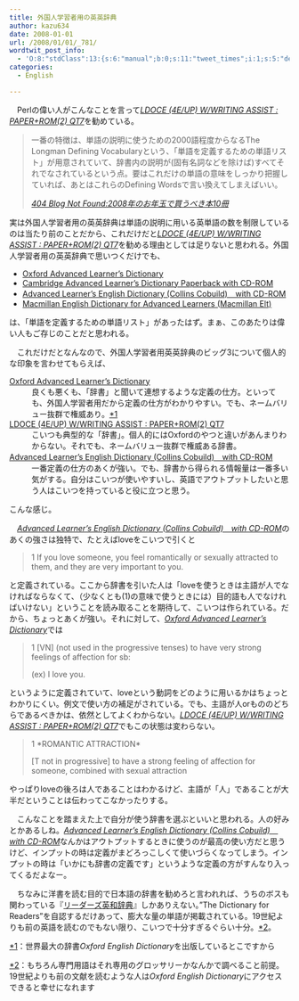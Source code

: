 ```yaml
---
title: 外国人学習者用の英英辞典
author: kazu634
date: 2008-01-01
url: /2008/01/01/_781/
wordtwit_post_info:
  - 'O:8:"stdClass":13:{s:6:"manual";b:0;s:11:"tweet_times";i:1;s:5:"delay";i:0;s:7:"enabled";i:1;s:10:"separation";s:2:"60";s:7:"version";s:3:"3.7";s:14:"tweet_template";b:0;s:6:"status";i:2;s:6:"result";a:0:{}s:13:"tweet_counter";i:2;s:13:"tweet_log_ids";a:1:{i:0;i:3565;}s:9:"hash_tags";a:0:{}s:8:"accounts";a:1:{i:0;s:7:"kazu634";}}'
categories:
  - English

---
```

<div class="section">
<p>
    　Perlの偉い人がこんなことを言って<i><a href="http://d.hatena.ne.jp/asin/1405862211" onclick="__gaTracker('send', 'event', 'outbound-article', 'http://d.hatena.ne.jp/asin/1405862211', 'LDOCE (4E/UP) W/WRITING ASSIST : PAPER+ROM(2) QT7');">LDOCE (4E/UP) W/WRITING ASSIST : PAPER+ROM(2) QT7</a></i>を勧めている。
</p>
  
<blockquote title="404 Blog Not Found" cite="http://blog.livedoor.jp/dankogai/archives/50977819.html">
<p>
      一番の特徴は、単語の説明に使うための2000語程度からなるThe Longman Defining Vocabularyという、「単語を定義するための単語リスト」が用意されていて、辞書内の説明が(固有名詞などを除けば)すべてそれでなされているという点。要はこれだけの単語の意味をしっかり把握していれば、あとはこれらのDefining Wordsで言い換えてしまえばいい。
</p>
    
<p>
<cite><a href="http://blog.livedoor.jp/dankogai/archives/50977819.html" onclick="__gaTracker('send', 'event', 'outbound-article', 'http://blog.livedoor.jp/dankogai/archives/50977819.html', '404 Blog Not Found:2008年のお年玉で買うべき本10冊');" target="_blank">404 Blog Not Found:2008年のお年玉で買うべき本10冊</a></cite>
</p>
</blockquote>
  
<p>
    実は外国人学習者用の英英辞典は単語の説明に用いる英単語の数を制限しているのは当たり前のことだから、これだけだと<i><a href="http://d.hatena.ne.jp/asin/1405862211" onclick="__gaTracker('send', 'event', 'outbound-article', 'http://d.hatena.ne.jp/asin/1405862211', 'LDOCE (4E/UP) W/WRITING ASSIST : PAPER+ROM(2) QT7');">LDOCE (4E/UP) W/WRITING ASSIST : PAPER+ROM(2) QT7</a></i>を勧める理由としては足りないと思われる。外国人学習者用の英英辞典で思いつくだけでも、
</p>
  
<ul>
<li>
<a href="http://d.hatena.ne.jp/asin/0194316068" onclick="__gaTracker('send', 'event', 'outbound-article', 'http://d.hatena.ne.jp/asin/0194316068', 'Oxford Advanced Learner&#8217;s Dictionary');">Oxford Advanced Learner&#8217;s Dictionary</a>
</li>
<li>
<a href="http://d.hatena.ne.jp/asin/0521604990" onclick="__gaTracker('send', 'event', 'outbound-article', 'http://d.hatena.ne.jp/asin/0521604990', 'Cambridge Advanced Learner&#8217;s Dictionary Paperback with CD-ROM');">Cambridge Advanced Learner&#8217;s Dictionary Paperback with CD-ROM</a>
</li>
<li>
<a href="http://d.hatena.ne.jp/asin/0007210124" onclick="__gaTracker('send', 'event', 'outbound-article', 'http://d.hatena.ne.jp/asin/0007210124', 'Advanced Learner&#8217;s English Dictionary (Collins Cobuild)　with CD-ROM');">Advanced Learner&#8217;s English Dictionary (Collins Cobuild)　with CD-ROM</a>
</li>
<li>
<a href="http://d.hatena.ne.jp/asin/1405025263" onclick="__gaTracker('send', 'event', 'outbound-article', 'http://d.hatena.ne.jp/asin/1405025263', 'Macmillan English Dictionary for Advanced Learners (Macmillan Elt)');">Macmillan English Dictionary for Advanced Learners (Macmillan Elt)</a>
</li>
</ul>
  
<p>
    は、「単語を定義するための単語リスト」があったはず。まぁ、このあたりは偉い人もご存じのことだと思われる。
</p>
  
<p>
    　これだけだとなんなので、外国人学習者用英英辞典のビッグ3について個人的な印象を言わせてもらえば、
</p>
  
<dl>
<dt>
<a href="http://d.hatena.ne.jp/asin/0194316068" onclick="__gaTracker('send', 'event', 'outbound-article', 'http://d.hatena.ne.jp/asin/0194316068', 'Oxford Advanced Learner&#8217;s Dictionary');">Oxford Advanced Learner&#8217;s Dictionary</a>
</dt>
    
<dd>
      良くも悪くも、「辞書」と聞いて連想するような定義の仕方。といっても、外国人学習者用だから定義の仕方がわかりやすい。でも、ネームバリュー抜群で権威あり。<span class="footnote"><a href="/sirocco634/#f1" name="fn1" title="世界最大の辞書Oxford English Dictionaryを出版しているとこですから">*1</a></span>
</dd>
    
<dt>
<a href="http://d.hatena.ne.jp/asin/1405862211" onclick="__gaTracker('send', 'event', 'outbound-article', 'http://d.hatena.ne.jp/asin/1405862211', 'LDOCE (4E/UP) W/WRITING ASSIST : PAPER+ROM(2) QT7');">LDOCE (4E/UP) W/WRITING ASSIST : PAPER+ROM(2) QT7</a>
</dt>
    
<dd>
      こいつも典型的な「辞書」。個人的にはOxfordのやつと違いがあんまりわからない。それでも、ネームバリュー抜群で権威ある辞書。
</dd>
    
<dt>
<a href="http://d.hatena.ne.jp/asin/0007210124" onclick="__gaTracker('send', 'event', 'outbound-article', 'http://d.hatena.ne.jp/asin/0007210124', 'Advanced Learner&#8217;s English Dictionary (Collins Cobuild)　with CD-ROM');">Advanced Learner&#8217;s English Dictionary (Collins Cobuild)　with CD-ROM</a>
</dt>
    
<dd>
      一番定義の仕方のあくが強い。でも、辞書から得られる情報量は一番多い気がする。自分はこいつが使いやすいし、英語でアウトプットしたいと思う人はこいつを持っていると役に立つと思う。
</dd>
</dl>
  
<p>
    こんな感じ。
</p>
  
<p>
    　<i><a href="http://d.hatena.ne.jp/asin/0007210124" onclick="__gaTracker('send', 'event', 'outbound-article', 'http://d.hatena.ne.jp/asin/0007210124', 'Advanced Learner&#8217;s English Dictionary (Collins Cobuild)　with CD-ROM');">Advanced Learner&#8217;s English Dictionary (Collins Cobuild)　with CD-ROM</a></i>のあくの強さは独特で、たとえばloveをこいつで引くと
</p>
  
<blockquote>
<p>
      1 If you love someone, you feel romantically or sexually attracted to them, and they are very important to you.
</p>
</blockquote>
  
<p>
    と定義されている。ここから辞書を引いた人は「loveを使うときは主語が人でなければならなくて、（少なくとも(1)の意味で使うときには）目的語も人でなければいけない」ということを読み取ることを期待して、こいつは作られている。だから、ちょっとあくが強い。それに対して、<i><a href="http://d.hatena.ne.jp/asin/0194316068" onclick="__gaTracker('send', 'event', 'outbound-article', 'http://d.hatena.ne.jp/asin/0194316068', 'Oxford Advanced Learner&#8217;s Dictionary');">Oxford Advanced Learner&#8217;s Dictionary</a></i>では
</p>
  
<blockquote>
<p>
      1 [VN] (not used in the progressive tenses) to have very strong feelings of affection for sb:
</p>
    
<p>
      (ex) I love you.
</p>
</blockquote>
  
<p>
    というように定義されていて、loveという動詞をどのように用いるかはちょっとわかりにくい。例文で使い方の補足がされている。でも、主語が人orもののどちらであるべきかは、依然としてよくわからない。<i><a href="http://d.hatena.ne.jp/asin/1405862211" onclick="__gaTracker('send', 'event', 'outbound-article', 'http://d.hatena.ne.jp/asin/1405862211', 'LDOCE (4E/UP) W/WRITING ASSIST : PAPER+ROM(2) QT7');">LDOCE (4E/UP) W/WRITING ASSIST : PAPER+ROM(2) QT7</a></i>でもこの状態は変わらない。
</p>
  
<blockquote>
<p>
      1 *ROMANTIC ATTRACTION*
</p>
    
<p>
      [T not in progressive] to have a strong feeling of affection for someone, combined with sexual attraction
</p>
</blockquote>
  
<p>
    やっぱりloveの後ろは人であることはわかるけど、主語が「人」であることが大半だということは伝わってこなかったりする。
</p>
  
<p>
    　こんなことを踏まえた上で自分が使う辞書を選ぶといいと思われる。人の好みとかあるしね。<i><a href="http://d.hatena.ne.jp/asin/0007210124" onclick="__gaTracker('send', 'event', 'outbound-article', 'http://d.hatena.ne.jp/asin/0007210124', 'Advanced Learner&#8217;s English Dictionary (Collins Cobuild)　with CD-ROM');">Advanced Learner&#8217;s English Dictionary (Collins Cobuild)　with CD-ROM</a></i>なんかはアウトプットするときに使うのが最高の使い方だと思うけど、インプットの時は定義がまどろっこしくて使いづらくなってしまう。インプットの時は「いかにも辞書の定義です」というような定義の方がすんなり入ってくるだよなー。
</p>
  
<p>
    　ちなみに洋書を読む目的で日本語の辞書を勧めろと言われれば、うちのボスも関わっている『<a href="http://d.hatena.ne.jp/asin/4767414318" onclick="__gaTracker('send', 'event', 'outbound-article', 'http://d.hatena.ne.jp/asin/4767414318', 'リーダーズ英和辞典');">リーダーズ英和辞典</a>』しかありえない。&#8221;The Dictionary for Readers&#8221;を自認するだけあって、膨大な量の単語が掲載されている。19世紀よりも前の英語を読むのでもない限り、こいつで十分すぎるぐらい十分。<span class="footnote"><a href="/sirocco634/#f2" name="fn2" title="もちろん専門用語はそれ専用のグロッサリーかなんかで調べること前提。19世紀よりも前の文献を読むような人はOxford English Dictionaryにアクセスできると幸せになれます">*2</a></span>。
</p>
</div>

<div class="footnote">
<p class="footnote">
<a href="/sirocco634/#fn1" name="f1">*1</a>：世界最大の辞書<i>Oxford English Dictionary</i>を出版しているとこですから
</p>
  
<p class="footnote">
<a href="/sirocco634/#fn2" name="f2">*2</a>：もちろん専門用語はそれ専用のグロッサリーかなんかで調べること前提。19世紀よりも前の文献を読むような人は<i>Oxford English Dictionary</i>にアクセスできると幸せになれます
</p>
</div>